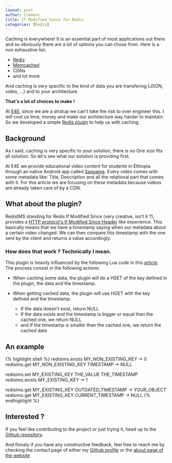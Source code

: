 ```yaml
---
layout: post
author: Clement
title: If Modified Since for Redis
categories: [Redis]
---
```


Caching is everywhere! It is an essential part of most applications out there and so obviously there are a lot of options you can chose from. Here is a non exhaustive list:

- [Redis](https://redis.com)
- [Memcached](http://memcached.org)
- CDNs
- and lot more

And caching is very specific to the kind of data you are transfering (JSON, video, ...) and to your architecture.

**That's a lot of choices to make !**

At [E4E](http://educationforethiopia.org), since we are a stratup we can't take the risk to over engineer this. I will cost us time, money and make our architecture way harder to maintain. So we developed a simple [Redis plugin](https://github.com/Clement-Jean/RedisIMS) to help us with caching.

## Background

As I said, caching is very specific to your solution, there is no One size fits all solution. So let's see what our solution is providing first.

At E4E we provide educational video content for students in Ethiopia through an native Android app called [Saquama](https://play.google.com/store/apps/details?id=com.e4e.saquama). Every video comes with some metadata like: Title, Description and all the relational part that comes with it. For this article we are focusing on these metadata because videos are already taken care of by a CDN.

## What about the plugin?

RedisIMS standing for Redis If Modified Since (very creative, isn't it ?), provides a [HTTP protocol's If Modified Since Header](https://developer.mozilla.org/en-US/docs/Web/HTTP/Headers/If-Modified-Since) like experience. This basically means that we have a timestamp saying when our metadata about a certain video changed. We can then compare this timestamp with the one sent by the client and returns a value accordingly.

### How does that work ? Technically I mean.

This plugin is heavily influenced by the following Lua code in this [article](https://blog.r4um.net/2021/redis-mtime-getset/#:~:text=Redis%20server%20side%20if-modified-since%20caching%20pattern%20using%20lua,can%20save%20significant%20network%20bandwidth%20and%20compute%20cycles.). The process consist in the following actions:

- When caching some data, the plugin will do a HSET of the key defined in the plugin, the data and the timestamp.

- When getting cached data, the plugin will use HGET with the key defined and the timestamp.
    - If the data doesn't exist, return NULL
    - If the data exists and the timestamp is bigger or equal than the cached one, we return NULL
    - and If the timestamp is smaller than the cached one, we return the cached data


## An example

{% highlight shell %}
redisims.exists MY_NON_EXISTING_KEY -> 0 
redisims.get MY_NON_EXISTING_KEY TIMESTAMP -> NULL

redisims.set MY_EXISTING_KEY THE_VALUE THE_TIMESTAMP
redisims.exists MY_EXISTING_KEY -> 1

redisims.get MY_EXISTING_KEY OUTDATED_TIMESTAMP -> YOUR_OBJECT
redisims.get MY_EXISTING_KEY CURRENT_TIMESTAMP -> NULL
{% endhighlight %}

## Interested ?

If you feel like contributing to the project or just trying it, head up to the [Github repository](https://github.com/Clement-Jean/RedisIMS).

And finnaly if you have any constructive feedback, feel free to reach me by checking the contact page of either my [Github profile](https://github.com/Clement-Jean) or the [about page of the website](https://clement-jean.github.io/about/)

